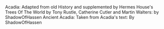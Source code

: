 Acadia: Adapted from old History and supplemented by Hermes House's Trees Of The World by Tony Rustle, Catherine Cutler and Martin Walters: by ShadowOfHassen
Ancient Acadia: Taken from Acadia's text: By ShadowOfHassen
